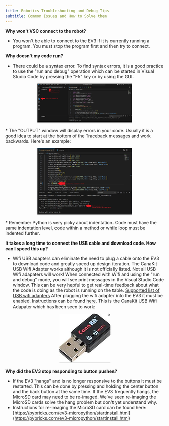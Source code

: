 ```yaml
---
title: Robotics Troubleshooting and Debug Tips 
subtitle: Common Issues and How to Solve them
---
```


**Why won't VSC connect to the robot?**
* You won't be able to connect to the EV3 if it is currently running a program.  You must stop the program first and then try to connect.

**Why doesn't my code run?**
* There could be a syntax error.  To find syntax errors, it is a good practice to use the "run and debug" operation which can be started in Visual Studio Code by pressing the "F5" key or by using the GUI:
<p  align="center"><img src="run_and_debug.JPG" width=300></P>
* The "OUTPUT" window will display errors in your code.  Usually it is a good idea to start at the bottom of the Traceback messages and work backwards.  Here's an example:
<p  align="center"><img src="syntax_error.JPG" width=300></P>
* Remember Python is very picky about indentation.  Code must have the same indentation level, code within a method or while loop must be indented further.

**It takes a long time to connect the USB cable and download code.  How can I speed this up?**
* Wifi USB adapters can eliminate the need to plug a cable onto the EV3 to download code and greatly speed up design iteration.  The CanaKit USB Wifi Adapter works although it is not officially listed.  Not all USB Wifi adapaters will work!  When connected with Wifi and using the "run and debug" mode, you will see print messages in the Visual Studio Code window.  This can be very hepful to get real-time feedback about what the code is doing as the robot is running on the table. [Supported list of USB wifi adapters](https://www.ev3dev.org/docs/networking/)  After plugging the wifi adapter into the EV3 it must be enabled.  Instructions can be found [here](../howto/index.md). This is the CanaKit USB Wifi Adapater which has been seen to work:   
<p  align="center"><img src="canakit_usb_wifi.JPG"> </p>

**Why did the EV3 stop responding to button pushes?**
* If the EV3 "hangs" and is no longer responsive to the buttons it must be restarted.  This can be done by pressing and holding the center button and the back button at the same time.  If the EV3 frequently hangs, the MicroSD card may need to be re-imaged.  We've seen re-imaging the MicroSD cards solve the hang problem but don't yet understand why.
* Instructions for re-imaging the MicroSD card can be found here: [https://pybricks.com/ev3-micropython/startinstall.html](https://pybricks.com/ev3-micropython/startinstall.html)
